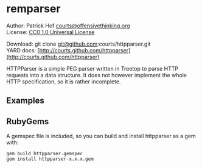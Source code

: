 remparser
=========

Author:      Patrick Hof <courts@offensivethinking.org>  
License:     [CC0 1.0 Universal License](http://creativecommons.org/publicdomain/zero/1.0/legalcode)

Download:    git clone git@github.com:courts/httpparser.git  
YARD docs:   [http://courts.github.com/httpparser](http://courts.github.com/httpparser)

HTTPParser is a simple PEG parser written in Treetop to parse HTTP requests into
a data structure. It does not however implement the whole HTTP specification, so
it is rather incomplete.

Examples
--------

RubyGems
--------

A gemspec file is included, so you can build and install httpparser as a gem with:

    gem build httpparser.gemspec
    gem install httpparser-x.x.x.gem
